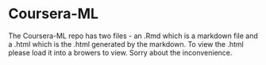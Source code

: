 Coursera-ML
===========

The Coursera-ML repo has two files - an .Rmd which is a markdown file and a .html which is the .html generated by the markdown.
To view the .html please load it into a browers to view.  Sorry about the inconvenience.
